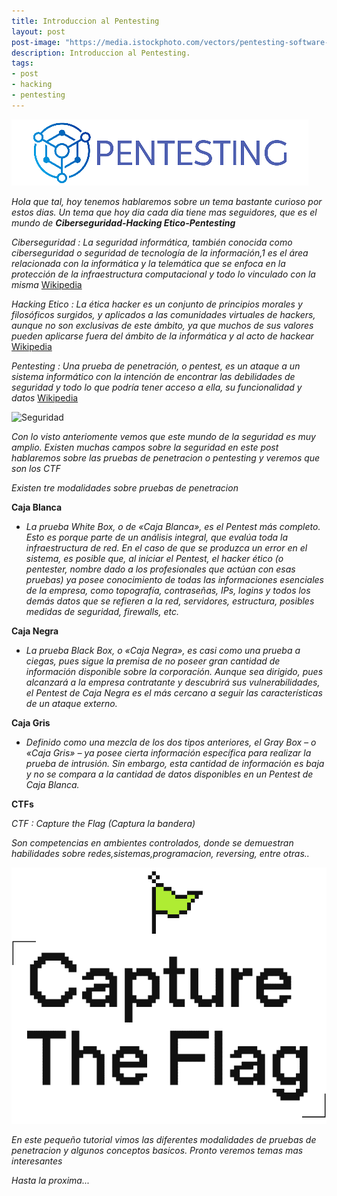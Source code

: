 ```yaml
---
title: Introduccion al Pentesting
layout: post
post-image: "https://media.istockphoto.com/vectors/pentesting-software-minimal-infographic-banner-vector-vector-id1216330748"
description: Introduccion al Pentesting.
tags:
- post
- hacking
- pentesting
---
```


![Pentesting](/assets/images/pentesting.png)

_Hola que tal, hoy tenemos hablaremos sobre un tema bastante curioso por estos dias. Un tema que hoy dia cada dia tiene mas seguidores, que es el mundo de **Ciberseguridad-Hacking Etico-Pentesting**_

_Ciberseguridad : La seguridad informática, también conocida como ciberseguridad o seguridad de tecnología de la información,1​ es el área relacionada con la informática y la telemática que se enfoca en la protección de la infraestructura computacional y todo lo vinculado con la misma_ [Wikipedia](https://es.wikipedia.org/wiki/Seguridad_inform%C3%A1tica)

_Hacking Etico : La ética hacker es un conjunto de principios morales y filosóficos surgidos, y aplicados a las comunidades virtuales de hackers, aunque no son exclusivas de este ámbito, ya que muchos de sus valores pueden aplicarse fuera del ámbito de la informática y al acto de hackear_ [Wikipedia](https://es.wikipedia.org/wiki/%C3%89tica_hacker)

_Pentesting : Una prueba de penetración, o pentest, es un ataque a un sistema informático con la intención de encontrar las debilidades de seguridad y todo lo que podría tener acceso a ella, su funcionalidad y datos_ [Wikipedia](https://es.wikipedia.org/wiki/Examen_de_penetraci%C3%B3n)

![Seguridad](https://quickclick.es/wp-content/uploads/2020/05/AllIsometricNov2-10.png)

_Con lo visto anteriomente vemos que este mundo de la seguridad es muy amplio. Existen muchas campos sobre la seguridad en este post hablaremos sobre las pruebas de penetracion o pentesting y veremos que son los CTF_

_Existen tre modalidades sobre pruebas de penetracion_

**Caja Blanca**

* _La prueba White Box, o de «Caja Blanca», es el Pentest más completo. Esto es porque parte de un análisis integral, que evalúa toda la infraestructura de red. En el caso de que se produzca un error en el sistema, es posible que, al iniciar el Pentest, el hacker ético (o pentester, nombre dado a los profesionales que actúan con esas pruebas) ya posee conocimiento de todas las informaciones esenciales de la empresa, como topografía, contraseñas, IPs, logins y todos los demás datos que se refieren a la red, servidores, estructura, posibles medidas de seguridad, firewalls, etc._

**Caja Negra**

* _La prueba Black Box, o «Caja Negra», es casi como una prueba a ciegas, pues sigue la premisa de no poseer gran cantidad de información disponible sobre la corporación. Aunque sea dirigido, pues alcanzará a la empresa contratante y descubrirá sus vulnerabilidades, el Pentest de Caja Negra es el más cercano a seguir las características de un ataque externo._

**Caja Gris**

* _Definido como una mezcla de los dos tipos anteriores, el Gray Box – o «Caja Gris» – ya posee cierta información específica para realizar la prueba de intrusión. Sin embargo, esta cantidad de información es baja y no se compara a la cantidad de datos disponibles en un Pentest de Caja Blanca._

**CTFs**

_CTF : Capture the Flag (Captura la bandera)_

_Son competencias en ambientes controlados, donde se demuestran habilidades sobre redes,sistemas,programacion, reversing, entre otras.._

<center><img src="/assets/images/CTF.gif"/></center>

_En este pequeño tutorial vimos las diferentes modalidades de pruebas de penetracion y algunos conceptos basicos. Pronto veremos temas mas interesantes_

_Hasta la proxima..._